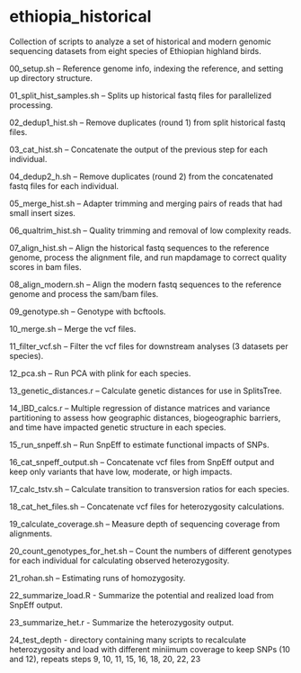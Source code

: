 # ethiopia_historical

Collection of scripts to analyze a set of historical and modern genomic sequencing datasets from eight species of Ethiopian highland birds. 



00_setup.sh – Reference genome info, indexing the reference, and setting up directory structure.

01_split_hist_samples.sh – Splits up historical fastq files for parallelized processing.

02_dedup1_hist.sh – Remove duplicates (round 1) from split historical fastq files.

03_cat_hist.sh – Concatenate the output of the previous step for each individual.

04_dedup2_h.sh – Remove duplicates (round 2) from the concatenated fastq files for each individual.

05_merge_hist.sh – Adapter trimming and merging pairs of reads that had small insert sizes.

06_qualtrim_hist.sh – Quality trimming and removal of low complexity reads. 

07_align_hist.sh – Align the historical fastq sequences to the reference genome, process the alignment file, and run mapdamage to correct quality scores in bam files.

08_align_modern.sh – Align the modern fastq sequences to the reference genome and process the sam/bam files.

09_genotype.sh – Genotype with bcftools.

10_merge.sh – Merge the vcf files.

11_filter_vcf.sh – Filter the vcf files for downstream analyses (3 datasets per species).

12_pca.sh – Run PCA with plink for each species.

13_genetic_distances.r – Calculate genetic distances for use in SplitsTree.

14_IBD_calcs.r – Multiple regression of distance matrices and variance partitioning to assess how geographic distances, biogeographic barriers, and time have impacted genetic structure in each species.

15_run_snpeff.sh – Run SnpEff to estimate functional impacts of SNPs.

16_cat_snpeff_output.sh – Concatenate vcf files from SnpEff output and keep only variants that have low, moderate, or high impacts.

17_calc_tstv.sh – Calculate transition to transversion ratios for each species. 

18_cat_het_files.sh – Concatenate vcf files for heterozygosity calculations.

19_calculate_coverage.sh – Measure depth of sequencing coverage from alignments.

20_count_genotypes_for_het.sh – Count the numbers of different genotypes for each individual for calculating observed heterozygosity.

21_rohan.sh – Estimating runs of homozygosity.

22_summarize_load.R - Summarize the potential and realized load from SnpEff output.

23_summarize_het.r - Summarize the heterozygosity output.

24_test_depth - directory containing many scripts to recalculate heterozygosity and load with different miniimum coverage to keep SNPs (10 and 12), repeats steps 9, 10, 11, 15, 16, 18, 20, 22, 23

